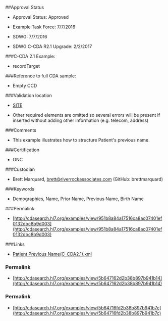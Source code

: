 ##Approval Status 

* Approval Status: Approved
* Example Task Force: 7/7/2016
* SDWG: 7/7/2016
* SDWG C-CDA R2.1 Upgrade: 2/2/2017

###C-CDA 2.1 Example: 
 

* recordTarget

###Reference to full CDA sample:
* Empty CCD



###Validation location

* [SITE](https://sitenv.org/sandbox-ccda/ccda-validator)


* Other required elements are omitted so several errors will be present if inserted without adding other information (e.g. telecom, address)

###Comments

* This example illustrates how to structure Patient's previous name. 

###Certification
* ONC

###Custodian

* Brett Marquard, brett@riverrockassociates.com (GitHub: brettmarquard)

###Keywords

* Demographics, Name, Prior Name, Previous Name, Birth Name

###Permalink 

* [http://cdasearch.hl7.org/examples/view/951b8a84a17516ca8ac07401ef0132dbc8b9d003](http://cdasearch.hl7.org/examples/view/951b8a84a17516ca8ac07401ef0132dbc8b9d003)

###Links 

* [Patient Previous Name(C-CDA2.1).xml](https://github.com/HL7/C-CDA-Examples/tree/master/Header/Patient%20Previous%20Name/Patient%20Previous%20Name%28C-CDA2.1%29.xml)


### Permalink 

* [http://cdasearch.hl7.org/examples/view/5b647162d2b38b897b941b14](http://cdasearch.hl7.org/examples/view/5b647162d2b38b897b941b14)

### Permalink 

* [http://cdasearch.hl7.org/examples/view/5b64716fd2b38b897b941b7c](http://cdasearch.hl7.org/examples/view/5b64716fd2b38b897b941b7c)